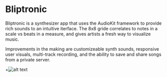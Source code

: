 # Bliptronic

Bliptronic is a synthesizer app that uses the AudioKit framework to provide rich sounds to an intuitive iterface. The 8x8 gride correlates to notes in a scale vs beats in a measure, and gives artists a fresh way to visualize music.

Improvements in the making are customizeable synth sounds, responsive user visuals, multi-track recording, and the ability to save and share songs from a private server.

+![alt text](https://github.com/projectrob21/Bliptronic/blob/master/blip%20screens.png)
